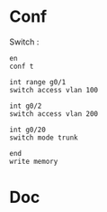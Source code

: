 # Conf

Switch :
```
en
conf t

int range g0/1
switch access vlan 100

int g0/2
switch access vlan 200

int g0/20
switch mode trunk

end
write memory
```

# Doc

